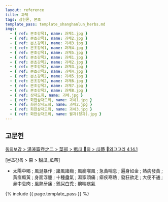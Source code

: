 ```yaml
---
layout: reference
title: 과체
tags: 상한론, 본초
template_pass: template_shanghanlun_herbs.md
imgs:
  - { ref: 본초강목1, name: 과체1.jpg }
  - { ref: 본초강목1, name: 과체2.jpg }
  - { ref: 본초강목1, name: 과체3.jpg }
  - { ref: 본초강목1, name: 과체4.jpg }
  - { ref: 본초강목1, name: 과체5.jpg }
  - { ref: 본초강목2, name: 과체1.jpg }
  - { ref: 본초강목2, name: 과체2.jpg }
  - { ref: 본초강목2, name: 과체3.jpg }
  - { ref: 본초강목2, name: 과체4.jpg }
  - { ref: 본초강목2, name: 과체5.jpg }
  - { ref: 본초강목2, name: 과체6.jpg }
  - { ref: 본초강목2, name: 과체7.jpg }
  - { ref: 본초강목2, name: 과체8.jpg }
  - { ref: 삼재도회, name: 과체.jpg }
  - { ref: 화한삼재도회, name: 과체1.jpg }
  - { ref: 화한삼재도회, name: 과체2.jpg }
  - { ref: 화한삼재도회, name: 과체3.jpg }
  - { ref: 화한삼재도회, name: 월과(청과).jpg }
---
```



## 고문헌

[동의보감 > 湯液篇卷之二 > 菜部 > 甛瓜 외 >  瓜蔕 외고고리 4.14.1](https://mediclassics.kr/books/8/volume/21/#content_922)

[본초강목 > 果 > 甜瓜_瓜蔕]

* 太陽中暍 ; 風涎暴作 ; 諸風諸癎 ; 風癎喉風 ; 急黃喘息 ; 遍身如金 ; 熱病發黃 ; 黃疸癊黃 ; 身面浮腫 ; 十種蠱氣 ; 濕家頭痛 ; 瘧疾寒熱 ; 發狂欲走 ; 大便不通 ; 鼻中息肉 ; 風熱牙痛 ; 鷄屎白禿 ; 齁喘痰氣


{% include {{ page.template_pass }} %}
